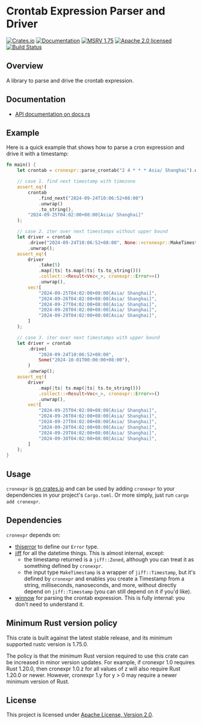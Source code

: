 # Crontab Expression Parser and Driver

[![Crates.io][crates-badge]][crates-url]
[![Documentation][docs-badge]][docs-url]
[![MSRV 1.75][msrv-badge]](https://www.whatrustisit.com)
[![Apache 2.0 licensed][license-badge]][license-url]
[![Build Status][actions-badge]][actions-url]

[crates-badge]: https://img.shields.io/crates/v/cronexpr.svg
[crates-url]: https://crates.io/crates/cronexpr
[docs-badge]: https://docs.rs/cronexpr/badge.svg
[msrv-badge]: https://img.shields.io/badge/MSRV-1.75-green?logo=rust
[docs-url]: https://docs.rs/cronexpr
[license-badge]: https://img.shields.io/crates/l/cronexpr
[license-url]: LICENSE
[actions-badge]: https://github.com/tisonkun/cronexpr/workflows/CI/badge.svg
[actions-url]:https://github.com/tisonkun/cronexpr/actions?query=workflow%3ACI

## Overview

A library to parse and drive the crontab expression.

## Documentation

* [API documentation on docs.rs](https://docs.rs/cronexpr)

## Example

Here is a quick example that shows how to parse a cron expression and drive it with a timestamp:

```rust
fn main() {
    let crontab = cronexpr::parse_crontab("2 4 * * * Asia/ Shanghai").unwrap();

    // case 1. find next timestamp with timezone
    assert_eq!(
        crontab
            .find_next("2024-09-24T10:06:52+08:00")
            .unwrap()
            .to_string(),
        "2024-09-25T04:02:00+08:00[Asia/ Shanghai]"
    );

    // case 2. iter over next timestamps without upper bound
    let driver = crontab
        .drive("2024-09-24T10:06:52+08:00", None::<cronexpr::MakeTimestamp>)
        .unwrap();
    assert_eq!(
        driver
            .take(5)
            .map(|ts| ts.map(|ts| ts.to_string()))
            .collect::<Result<Vec<_>, cronexpr::Error>>()
            .unwrap(),
        vec![
            "2024-09-25T04:02:00+08:00[Asia/ Shanghai]",
            "2024-09-26T04:02:00+08:00[Asia/ Shanghai]",
            "2024-09-27T04:02:00+08:00[Asia/ Shanghai]",
            "2024-09-28T04:02:00+08:00[Asia/ Shanghai]",
            "2024-09-29T04:02:00+08:00[Asia/ Shanghai]",
        ]
    );

    // case 3. iter over next timestamps with upper bound
    let driver = crontab
        .drive(
            "2024-09-24T10:06:52+08:00",
            Some("2024-10-01T00:00:00+08:00"),
        )
        .unwrap();
    assert_eq!(
        driver
            .map(|ts| ts.map(|ts| ts.to_string()))
            .collect::<Result<Vec<_>, cronexpr::Error>>()
            .unwrap(),
        vec![
            "2024-09-25T04:02:00+08:00[Asia/ Shanghai]",
            "2024-09-26T04:02:00+08:00[Asia/ Shanghai]",
            "2024-09-27T04:02:00+08:00[Asia/ Shanghai]",
            "2024-09-28T04:02:00+08:00[Asia/ Shanghai]",
            "2024-09-29T04:02:00+08:00[Asia/ Shanghai]",
            "2024-09-30T04:02:00+08:00[Asia/ Shanghai]",
        ]
    );
}
```

## Usage

`cronexpr` is [on crates.io](https://crates.io/crates/cronexpr) and can be used by adding `cronexpr` to your dependencies in your project's `Cargo.toml`. Or more simply, just run `cargo add cronexpr`.

## Dependencies

`cronexpr` depends on:

* [thiserror](https://docs.rs/thiserror/) to define our `Error` type.
* [jiff](https://docs.rs/jiff/) for all the datetime things. This is almost internal, except:
  * the timestamp returned is a `jiff::Zoned`, although you can treat it as something defined by `cronexpr`.
  * the input type `MakeTimestamp` is a wrapper of `jiff::Timestamp`, but it's defined by `cronexpr` and enables you create a Timestamp from a string, milliseconds, nanoseconds, and more, without directly depend on `jiff::Timestamp` (you can still depend on it if you'd like).
* [winnow](https://docs.rs/winnow/) for parsing the crontab expression. This is fully internal: you don't need to understand it.

## Minimum Rust version policy

This crate is built against the latest stable release, and its minimum supported rustc version is 1.75.0.

The policy is that the minimum Rust version required to use this crate can be increased in minor version updates. For example, if cronexpr 1.0 requires Rust 1.20.0, then cronexpr 1.0.z for all values of z will also require Rust 1.20.0 or newer. However, cronexpr 1.y for y > 0 may require a newer minimum version of Rust.

## License

This project is licensed under [Apache License, Version 2.0](LICENSE).
